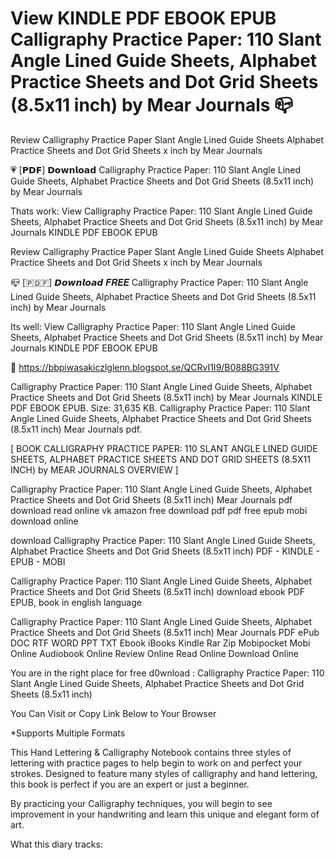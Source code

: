 # View KINDLE PDF EBOOK EPUB Calligraphy Practice Paper: 110 Slant Angle Lined Guide Sheets, Alphabet Practice Sheets and Dot Grid Sheets (8.5x11 inch) by Mear Journals 📪
Review Calligraphy Practice Paper Slant Angle Lined Guide Sheets Alphabet Practice Sheets and Dot Grid Sheets x inch by Mear Journals

💗 [𝗣𝗗𝗙] 𝗗𝗼𝘄𝗻𝗹𝗼𝗮𝗱 Calligraphy Practice Paper: 110 Slant Angle Lined Guide Sheets, Alphabet Practice Sheets and Dot Grid Sheets (8.5x11 inch) by Mear Journals

Thats work: View Calligraphy Practice Paper: 110 Slant Angle Lined Guide Sheets, Alphabet Practice Sheets and Dot Grid Sheets (8.5x11 inch) by Mear Journals KINDLE PDF EBOOK EPUB


Review Calligraphy Practice Paper Slant Angle Lined Guide Sheets Alphabet Practice Sheets and Dot Grid Sheets x inch by Mear Journals

📪 [​🇵​​🇩​​🇫​] 𝘿𝙤𝙬𝙣𝙡𝙤𝙖𝙙 𝑭𝑹𝑬𝑬 Calligraphy Practice Paper: 110 Slant Angle Lined Guide Sheets, Alphabet Practice Sheets and Dot Grid Sheets (8.5x11 inch) by Mear Journals

Its well: View Calligraphy Practice Paper: 110 Slant Angle Lined Guide Sheets, Alphabet Practice Sheets and Dot Grid Sheets (8.5x11 inch) by Mear Journals KINDLE PDF EBOOK EPUB



🌟 https://bbpiwasakiczlglenn.blogspot.se/QCRvI1I9/B088BG391V



Calligraphy Practice Paper: 110 Slant Angle Lined Guide Sheets, Alphabet Practice Sheets and Dot Grid Sheets (8.5x11 inch) by Mear Journals KINDLE PDF EBOOK EPUB. Size: 31,635 KB. Calligraphy Practice Paper: 110 Slant Angle Lined Guide Sheets, Alphabet Practice Sheets and Dot Grid Sheets (8.5x11 inch) Mear Journals pdf.

[ BOOK CALLIGRAPHY PRACTICE PAPER: 110 SLANT ANGLE LINED GUIDE SHEETS, ALPHABET PRACTICE SHEETS AND DOT GRID SHEETS (8.5X11 INCH) by MEAR JOURNALS OVERVIEW ]

Calligraphy Practice Paper: 110 Slant Angle Lined Guide Sheets, Alphabet Practice Sheets and Dot Grid Sheets (8.5x11 inch) Mear Journals pdf download read online vk amazon free download pdf pdf free epub mobi download online

download Calligraphy Practice Paper: 110 Slant Angle Lined Guide Sheets, Alphabet Practice Sheets and Dot Grid Sheets (8.5x11 inch) PDF - KINDLE - EPUB - MOBI

Calligraphy Practice Paper: 110 Slant Angle Lined Guide Sheets, Alphabet Practice Sheets and Dot Grid Sheets (8.5x11 inch) download ebook PDF EPUB, book in english language

Calligraphy Practice Paper: 110 Slant Angle Lined Guide Sheets, Alphabet Practice Sheets and Dot Grid Sheets (8.5x11 inch) Mear Journals PDF ePub DOC RTF WORD PPT TXT Ebook iBooks Kindle Rar Zip Mobipocket Mobi Online Audiobook Online Review Online Read Online Download Online

You are in the right place for free d0wnload : Calligraphy Practice Paper: 110 Slant Angle Lined Guide Sheets, Alphabet Practice Sheets and Dot Grid Sheets (8.5x11 inch)

You Can Visit or Copy Link Below to Your Browser

*Supports Multiple Formats

This Hand Lettering & Calligraphy Notebook contains three styles of lettering with practice pages to help begin to work on and perfect your strokes. Designed to feature many styles of calligraphy and hand lettering, this book is perfect if you are an expert or just a beginner. 



By practicing your Calligraphy techniques, you will begin to see improvement in your handwriting and learn this unique and elegant form of art.



What this diary tracks:



